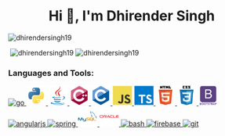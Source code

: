 
<h1 align="center">Hi 👋, I'm Dhirender Singh</h1>

<p align="left"><img src="https://komarev.com/ghpvc/?username=dhirendersingh19&label=Profile%20views&color=0e75b6&style=flat" alt="dhirendersingh19" /></p>

<p align="left">&nbsp;<img src="https://github-readme-stats.vercel.app/api?username=dhirendersingh19&show_icons=true&theme=radical&hide_border=true" alt="dhirendersingh19" height="140px"/> <img align="top" src="https://github-readme-stats.vercel.app/api/top-langs/?username=dhirendersingh19&layout=compact&theme=radical&hide_border=true" alt="dhirendersingh19" height="140px"/></p>

<h3 align="left">Languages and Tools:</h3>
<p  align="left">
<a  href="https://golang.org/"  target="_blank">
<img  src="https://golang.org/lib/godoc/images/go-logo-blue.svg"  alt="go"  width="40"  height="40"  />
</a>
<a  href="https://www.python.org"  target="_blank">
<img  src="https://raw.githubusercontent.com/devicons/devicon/master/icons/python/python-original.svg"  alt="python"  width="40"  height="40"  />
</a>
<a  href="https://www.java.com"  target="_blank">
<img  src="https://raw.githubusercontent.com/devicons/devicon/master/icons/java/java-original.svg"  alt="java"  width="40"  height="40"  />
</a>
<a  href="https://www.w3schools.com/cpp/"  target="_blank">
<img  src="https://raw.githubusercontent.com/devicons/devicon/master/icons/cplusplus/cplusplus-original.svg"  alt="cplusplus"  width="40"  height="40"  />
</a>
<a  href="https://www.cprogramming.com/"  target="_blank">
<img  src="https://raw.githubusercontent.com/devicons/devicon/master/icons/c/c-original.svg"  alt="c"  width="40"  height="40"  />
</a>
<a  href="https://developer.mozilla.org/en-US/docs/Web/JavaScript"  target="_blank">
<img  src="https://raw.githubusercontent.com/devicons/devicon/master/icons/javascript/javascript-original.svg"  alt="javascript"  width="40"  height="40"  />
</a>
<a  href="https://www.typescriptlang.org/"  target="_blank">
<img  src="https://raw.githubusercontent.com/devicons/devicon/master/icons/typescript/typescript-original.svg"  alt="typescript"  width="40"  height="40"  />
</a>
<a  href="https://www.w3.org/html/"  target="_blank">
<img  src="https://raw.githubusercontent.com/devicons/devicon/master/icons/html5/html5-original-wordmark.svg"  alt="html5"  width="40"  height="40"  />
</a>
<a  href="https://www.w3schools.com/css/"  target="_blank">
<img  src="https://raw.githubusercontent.com/devicons/devicon/master/icons/css3/css3-original-wordmark.svg"  alt="css3"  width="40"  height="40"  />
</a>
<a  href="https://getbootstrap.com"  target="_blank">
<img  src="https://raw.githubusercontent.com/devicons/devicon/master/icons/bootstrap/bootstrap-plain-wordmark.svg"  alt="bootstrap"  width="40"  height="40"  />
</a>
<a  href="https://angular.io/"  target="_blank">
<img  src="https://angular.io/assets/images/logos/angular/angular.svg"  alt="angularjs"  width="40"  height="40"  />
</a>
<a  href="https://spring.io/"  target="_blank">
<img  src="https://www.vectorlogo.zone/logos/springio/springio-icon.svg"  alt="spring"  width="40"  height="40"  />
</a>
<a  href="https://www.mysql.com/"  target="_blank">
<img  src="https://raw.githubusercontent.com/devicons/devicon/master/icons/mysql/mysql-original-wordmark.svg"  alt="mysql"  width="40"  height="40"  />
</a>
<a  href="https://www.oracle.com/"  target="_blank">
<img  src="https://raw.githubusercontent.com/devicons/devicon/master/icons/oracle/oracle-original.svg"  lt="oracle"  width="40"  height="40"  />
</a>
<a  href="https://www.gnu.org/software/bash/"  target="_blank">
<img  src="https://www.vectorlogo.zone/logos/gnu_bash/gnu_bash-icon.svg"  alt="bash"  width="40"  height="40"  />
</a>
<a  href="https://firebase.google.com/"  target="_blank">
<img  src="https://www.vectorlogo.zone/logos/firebase/firebase-icon.svg"  alt="firebase"  width="40"  eight="40"  />
</a>
<a  href="https://git-scm.com/"  target="_blank">
<img  src="https://www.vectorlogo.zone/logos/git-scm/git-scm-icon.svg"  alt="git"  width="40"  height="40"  />
</a></p>
